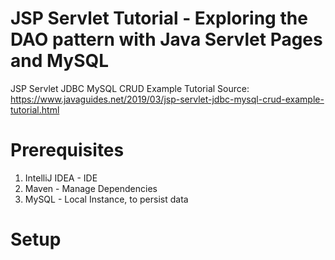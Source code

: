 # JSP Servlet Tutorial - Exploring the DAO pattern with Java Servlet Pages and MySQL

JSP Servlet JDBC MySQL CRUD Example Tutorial
Source: https://www.javaguides.net/2019/03/jsp-servlet-jdbc-mysql-crud-example-tutorial.html

# Prerequisites

1. IntelliJ IDEA - IDE
2. Maven - Manage Dependencies
3. MySQL - Local Instance, to persist data

# Setup